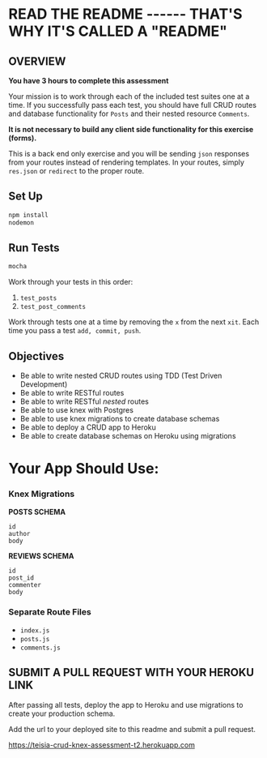 # READ THE README ------ THAT'S WHY IT'S CALLED A "README"

## OVERVIEW

__You have 3 hours to complete this assessment__

Your mission is to work through each of the included test suites one at a time. If you successfully pass each test, you should have full CRUD routes and database functionality for `Posts` and their nested resource `Comments`.

__It is not necessary to build any client side functionality for this exercise (forms).__

This is a back end only exercise and you will be sending `json` responses from your routes instead of rendering templates. In your routes, simply `res.json` or `redirect` to the proper route.

## Set Up

```sh
npm install
nodemon
```

## Run Tests

```sh
mocha
```

Work through your tests in this order:

1. `test_posts`
1. `test_post_comments`

Work through tests one at a time by removing the `x` from the next `xit`. Each time you pass a test `add, commit, push`.

## Objectives

* Be able to write nested CRUD routes using TDD (Test Driven Development)
* Be able to write RESTful routes
* Be able to write RESTful _nested_ routes
* Be able to use knex with Postgres
* Be able to use knex migrations to create database schemas
* Be able to deploy a CRUD app to Heroku
* Be able to create database schemas on Heroku using migrations

# Your App Should Use:

### Knex Migrations

__POSTS SCHEMA__

```
id
author
body
```
__REVIEWS SCHEMA__

```
id
post_id
commenter
body
```

### Separate Route Files

* `index.js`
* `posts.js`
* `comments.js`

## SUBMIT A PULL REQUEST WITH YOUR HEROKU LINK

After passing all tests, deploy the app to Heroku and use migrations to create your production schema.

Add the url to your deployed site to this readme and submit a pull request.

https://teisia-crud-knex-assessment-t2.herokuapp.com
